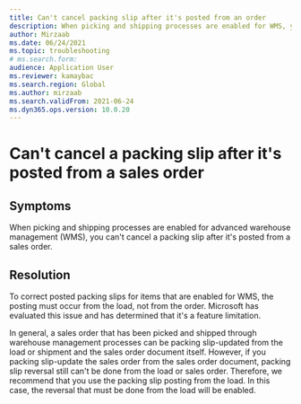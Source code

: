 ```yaml
---
title: Can't cancel packing slip after it's posted from an order
description: When picking and shipping processes are enabled for WMS, you can't cancel a packing slip after it's posted from a sales order. This page offers a workaround.
author: Mirzaab
ms.date: 06/24/2021
ms.topic: troubleshooting
# ms.search.form:
audience: Application User
ms.reviewer: kamaybac 
ms.search.region: Global
ms.author: mirzaab
ms.search.validFrom: 2021-06-24
ms.dyn365.ops.version: 10.0.20
---
```


# Can't cancel a packing slip after it's posted from a sales order

## Symptoms

When picking and shipping processes are enabled for advanced warehouse management (WMS), you can't cancel a packing slip after it's posted from a sales order.

## Resolution

To correct posted packing slips for items that are enabled for WMS, the posting must occur from the load, not from the order. Microsoft has evaluated this issue and has determined that it's a feature limitation.  

In general, a sales order that has been picked and shipped through warehouse management processes can be packing slip-updated from the load or shipment and the sales order document itself. However, if you packing slip-update the sales order from the sales order document, packing slip reversal still can't be done from the load or sales order. Therefore, we recommend that you use the packing slip posting from the load. In this case, the reversal that must be done from the load will be enabled.
